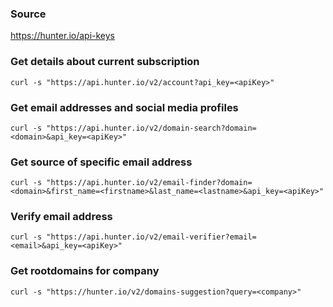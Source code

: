 ### Source
https://hunter.io/api-keys

### Get details about current subscription
```
curl -s "https://api.hunter.io/v2/account?api_key=<apiKey>"
```

### Get email addresses and social media profiles
```
curl -s "https://api.hunter.io/v2/domain-search?domain=<domain>&api_key=<apiKey>"
```

### Get source of specific email address 
```
curl -s "https://api.hunter.io/v2/email-finder?domain=<domain>&first_name=<firstname>&last_name=<lastname>&api_key=<apiKey>"
```

### Verify email address
```
curl -s "https://api.hunter.io/v2/email-verifier?email=<email>&api_key=<apiKey>"
```

### Get rootdomains for company
```
curl -s "https://hunter.io/v2/domains-suggestion?query=<company>"
```

